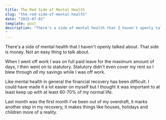 ```yaml
---
title: The Red Side of Mental Health
slug: "the-red-side-of-mental-health"
date: "2015-07-02"
template: post
description: "There's a side of mental health that I haven't openly talked about. That side is money. Not an easy thing to talk about.
"
---
```

There's a side of mental health that I haven't openly talked about. That side is money. Not an easy thing to talk about.

When I went off work I was on full paid leave for the maximum amount of days, I then went on to statutory. Statutory didn't even cover my rent so I blew through *all* my savings while I was off work.

Like mental health in general the financial recovery has been difficult. I could have made it a lot easier on myself but I thought it was important to at least keep up with at least 60-70% of my normal life.

Last month was the first month I've been out of my overdraft, it marks another step in my recovery, it makes things like houses, holidays and children more of a reality.

